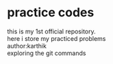 # practice codes
this is my 1st official repository.
<br>
here i store my practiced problems
<br>
author:karthik
<br>
exploring the git commands
